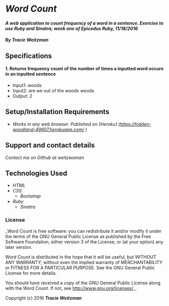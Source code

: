 # _Word Count_

#### _A web application to count frequency of a word in a sentence. Exercise to use Ruby and Sinatra; week one of Epicodus Ruby, 11/18/2016_

#### By _**Tracie Weitzman**_

## Specifications

#### 1. Returns frequency count of the number of times a inputted word occurs in an inputted sentence
* Input1: woods
* Input2: are we out of the woods woods
* Output: 2

## Setup/Installation Requirements

* _Works in any web browser. Published on [Heroku] (https://hidden-woodland-49607.herokuapp.com/ )_

## Support and contact details

_Contact me on Github at weitzwoman_

## Technologies Used

* _HTML_
* _CSS_
  * _Bootstrap_
* _Ruby_
  * _Sinatra_


### License

_Word Count is free software: you can redistribute it and/or modify it under the terms of the GNU General Public License as published by the Free Software Foundation, either version 3 of the License, or (at your option) any later version.

Word Count is distributed in the hope that it will be useful, but WITHOUT ANY WARRANTY; without even the implied warranty of MERCHANTABILITY or FITNESS FOR A PARTICULAR PURPOSE. See the GNU General Public License for more details.

You should have received a copy of the GNU General Public License along with the Word Count. If not, see http://www.gnu.org/licenses/._

Copyright (c) 2016 **_Tracie Weitzman_**
